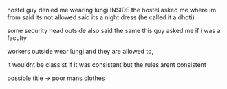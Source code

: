 hostel guy denied me wearing lungi INSIDE the hostel
asked me where im from  said its not allowed said its a night dress
(he called it a dhoti)

some security head outside also said the same
this guy asked me if i was a faculty 

workers outside wear lungi and they are allowed to,  

it wouldnt be classist if it was consistent but the rules arent consistent

possible title -> poor mans clothes  
